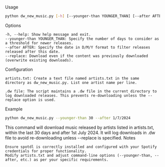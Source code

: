 Usage

```bash
python dw_new_music.py [-h] [--younger-than YOUNGER_THAN] [--after AFTER] [--replace]
```
Options

    -h, --help: Show help message and exit.
    --younger-than YOUNGER_THAN: Specify the number of days to consider as a threshold for newer releases.
    --after AFTER: Specify the date in D/M/Y format to filter releases released after this date.
    --replace: Download even if the content was previously downloaded (overwrite existing downloads).

Configuration

    artists.txt: Create a text file named artists.txt in the same directory as dw_new_music.py. List one artist name per line.

    .dw file: The script maintains a .dw file in the current directory to log downloaded releases. This prevents re-downloading unless the --replace option is used.

Example

```bash
python dw_new_music.py --younger-than 30 --after 1/7/2024
```
This command will download music released by artists listed in artists.txt, within the last 30 days and after 1st July 2024. It will log downloads in .dw file to avoid re-downloading unless --replace is specified.
Notes

    Ensure spotdl is correctly installed and configured with your Spotify credentials for proper functionality.
    Modify artists.txt and adjust command-line options (--younger-than, --after, etc.) as per your specific requirements.
